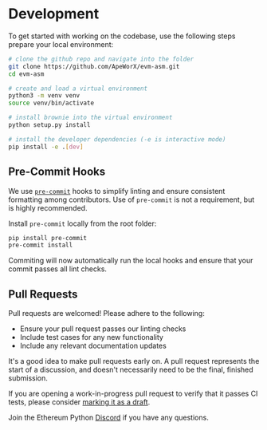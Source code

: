 # Development

To get started with working on the codebase, use the following steps prepare your local environment:

```bash
# clone the github repo and navigate into the folder
git clone https://github.com/ApeWorX/evm-asm.git
cd evm-asm

# create and load a virtual environment
python3 -m venv venv
source venv/bin/activate

# install brownie into the virtual environment
python setup.py install

# install the developer dependencies (-e is interactive mode)
pip install -e .[dev]
```

## Pre-Commit Hooks

We use [`pre-commit`](https://pre-commit.com/) hooks to simplify linting and ensure consistent formatting among contributors.
Use of `pre-commit` is not a requirement, but is highly recommended.

Install `pre-commit` locally from the root folder:

```bash
pip install pre-commit
pre-commit install
```

Commiting will now automatically run the local hooks and ensure that your commit passes all lint checks.

## Pull Requests

Pull requests are welcomed! Please adhere to the following:

- Ensure your pull request passes our linting checks
- Include test cases for any new functionality
- Include any relevant documentation updates

It's a good idea to make pull requests early on.
A pull request represents the start of a discussion, and doesn't necessarily need to be the final, finished submission.

If you are opening a work-in-progress pull request to verify that it passes CI tests, please consider
[marking it as a draft](https://help.github.com/en/github/collaborating-with-issues-and-pull-requests/about-pull-requests#draft-pull-requests).

Join the Ethereum Python [Discord](https://discord.gg/PcEJ54yX) if you have any questions.
